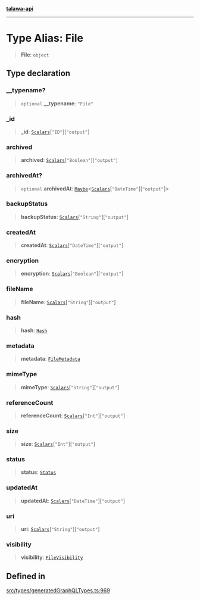 [**talawa-api**](../../../README.md)

***

# Type Alias: File

> **File**: `object`

## Type declaration

### \_\_typename?

> `optional` **\_\_typename**: `"File"`

### \_id

> **\_id**: [`Scalars`](Scalars.md)\[`"ID"`\]\[`"output"`\]

### archived

> **archived**: [`Scalars`](Scalars.md)\[`"Boolean"`\]\[`"output"`\]

### archivedAt?

> `optional` **archivedAt**: [`Maybe`](Maybe.md)\<[`Scalars`](Scalars.md)\[`"DateTime"`\]\[`"output"`\]\>

### backupStatus

> **backupStatus**: [`Scalars`](Scalars.md)\[`"String"`\]\[`"output"`\]

### createdAt

> **createdAt**: [`Scalars`](Scalars.md)\[`"DateTime"`\]\[`"output"`\]

### encryption

> **encryption**: [`Scalars`](Scalars.md)\[`"Boolean"`\]\[`"output"`\]

### fileName

> **fileName**: [`Scalars`](Scalars.md)\[`"String"`\]\[`"output"`\]

### hash

> **hash**: [`Hash`](Hash.md)

### metadata

> **metadata**: [`FileMetadata`](FileMetadata.md)

### mimeType

> **mimeType**: [`Scalars`](Scalars.md)\[`"String"`\]\[`"output"`\]

### referenceCount

> **referenceCount**: [`Scalars`](Scalars.md)\[`"Int"`\]\[`"output"`\]

### size

> **size**: [`Scalars`](Scalars.md)\[`"Int"`\]\[`"output"`\]

### status

> **status**: [`Status`](Status.md)

### updatedAt

> **updatedAt**: [`Scalars`](Scalars.md)\[`"DateTime"`\]\[`"output"`\]

### uri

> **uri**: [`Scalars`](Scalars.md)\[`"String"`\]\[`"output"`\]

### visibility

> **visibility**: [`FileVisibility`](FileVisibility.md)

## Defined in

[src/types/generatedGraphQLTypes.ts:969](https://github.com/Suyash878/talawa-api/blob/b5a9d8b4a1ea678a3d6f5b710b3721f91a3052fc/src/types/generatedGraphQLTypes.ts#L969)
